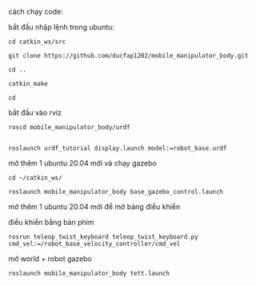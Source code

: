 cách chạy code: 

bắt đầu nhập lệnh trong ubuntu:

    cd catkin_ws/src
  
    git clone https://github.com/ducfap1202/mobile_manipulator_body.git
  
    cd ..
  
    catkin_make
  
    cd
  
bắt đầu vào rviz

    roscd mobile_manipulator_body/urdf
  
  
    roslaunch urdf_tutorial display.launch model:=robot_base.urdf
  
mở thêm 1 ubuntu 20.04 mới và chạy gazebo

    cd ~/catkin_ws/
  
    roslaunch mobile_manipulator_body base_gazebo_control.launch
  
mở thêm 1 ubuntu 20.04 mới để mở bảng điều khiển

điều khiển bằng bàn phím

    rosrun teleop_twist_keyboard teleop_twist_keyboard.py cmd_vel:=/robot_base_velocity_controller/cmd_vel
    
mở world + robot gazebo 

    roslaunch mobile_manipulator_body tett.launch
